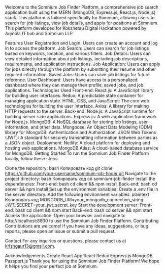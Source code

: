 Welcome to the Somnium Job Finder Platform, a comprehensive job search application built using the MERN (MongoDB, Express.js, React.js, Node.js) stack. This platform is tailored specifically for Somnium, allowing users to search for job listings, view job details, and apply for positions at Somnium. This platform developed for Kokshetau Digital Hackathon powered by Aqmola IT hub and Somnium LLP  

Features
User Registration and Login: Users can create an account and log in to access the platform.
Job Search: Users can search for job listings based on keywords, location, and various filters.
Job Details: Users can view detailed information about job listings, including job descriptions, requirements, and application instructions.
Job Application: Users can apply for jobs directly through the platform by submitting their resume and other required information.
Saved Jobs: Users can save job listings for future reference.
User Dashboard: Users have access to a personalized dashboard where they can manage their profile, saved jobs, and job applications.
Technologies Used
Front-end:
React.js: A JavaScript library for building user interfaces.
Redux: A predictable state container for managing application state.
HTML, CSS, and JavaScript: The core web technologies for building the user interface.
Axios: A library for making HTTP requests to the server.
Back-end:
Node.js: A JavaScript runtime for building server-side applications.
Express.js: A web application framework for Node.js.
MongoDB: A NoSQL database for storing job listings, user information, and other data.
Mongoose: An Object Data Modeling (ODM) library for MongoDB.
Authentication and Authorization:
JSON Web Tokens (JWT): A standard for securely transmitting information between parties as a JSON object.
Deployment:
Netlify: A cloud platform for deploying and hosting web applications.
MongoDB Atlas: A cloud-based database service for MongoDB.
Getting Started
To run the Somnium Job Finder Platform locally, follow these steps:

Clone the repository:
bash
Копировать код
git clone https://github.com/your-username/somnium-job-finder.git
Navigate to the project directory:
bash
Копировать код
cd somnium-job-finder
Install the dependencies:
Front-end:
bash
cd client && npm install
Back-end:
bash
cd server && npm install
Set up the environment variables:
Create a .env file in the server directory.
Add the following environment variables:
plaintext
Копировать код
MONGODB_URI=your_mongodb_connection_string
JWT_SECRET=your_jwt_secret_key
Start the development server:
Front-end:
bash
cd client && npm start
Back-end:
bash
cd server && npm start
Access the application: Open your browser and navigate to http://localhost:8800 to use the Somnium Job Finder Platform.
Contributing
Contributions are welcome! If you have any ideas, suggestions, or bug reports, please open an issue or submit a pull request.

Contact
For any inquiries or questions, please contact us at krishgaur13@gmail.com.

Acknowledgements
Create React App
React Redux
Express.js
MongoDB
Passport.js
Thank you for using the Somnium Job Finder Platform! We hope it helps you find your perfect job at Somnium.
